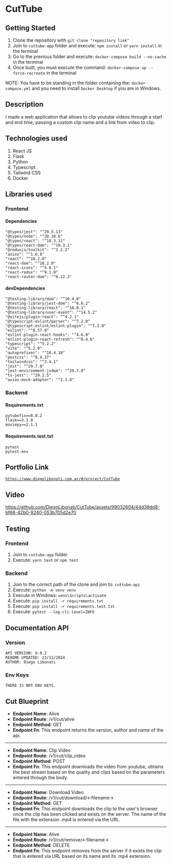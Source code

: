 # CutTube

## Getting Started

1. Clone the repository with `git clone "repository link"`
2. Join to `cuttube-app` folder and execute: `npm install` or `yarn install` in the terminal
3. Go to the previous folder and execute: `docker-compose build --no-cache` in the terminal
4. Once built, you must execute the command: `docker-compose up --force-recreate` in the terminal

NOTE: You have to be standing in the folder containing the: `docker-compose.yml` and you need to install `Docker Desktop` if you are in Windows.

## Description

I made a web application that allows to clip youtube videos through a start and end time, passing a custom clip name and a link from video to clip.

## Technologies used

1. React JS
2. Flask
3. Python
4. Typescript
5. Tailwind CSS
6. Docker

## Libraries used

### Frontend

#### Dependencies

```
"@types/jest": "^29.5.13"
"@types/node": "^20.10.6"
"@types/react": "^18.3.11"
"@types/react-dom": "^18.3.1"
"@reduxjs/toolkit": "^2.2.2"
"axios": "^1.6.8"
"react": "^18.2.0"
"react-dom": "^18.2.0"
"react-icons": "^5.0.1"
"react-redux": "^9.1.0"
"react-router-dom": "^6.22.3"
```

#### devDependencies

```
"@testing-library/dom": "^10.4.0"
"@testing-library/jest-dom": "^6.6.2"
"@testing-library/react": "^16.0.1"
"@testing-library/user-event": "^14.5.2"
"@vitejs/plugin-react": "^4.2.1"
"@typescript-eslint/parser": "^7.2.0"
"@typescript-eslint/eslint-plugin": "^7.2.0"
"eslint": "^8.57.0"
"eslint-plugin-react-hooks": "^4.6.0"
"eslint-plugin-react-refresh": "^0.4.6"
"typescript": "^5.2.2"
"vite": "^5.2.0"
"autoprefixer": "^10.4.18"
"postcss": "^8.4.37"
"tailwindcss": "^3.4.1"
"jest": "^29.7.0"
"jest-environment-jsdom": "^29.7.0"
"ts-jest": "^29.2.5"
"axios-mock-adapter": "^2.1.0"
```

### Backend

#### Requirements.txt

```
pytubefix==8.8.2
flask==3.1.0
moviepy==2.1.1
```

#### Requirements.test.txt

```
pytest
pytest-env
```

## Portfolio Link

[`https://www.diegolibonati.com.ar/#/project/CutTube`](https://www.diegolibonati.com.ar/#/project/CutTube)

## Video

https://github.com/DiegoLibonati/CutTube/assets/99032604/44d38dd8-bf66-42b0-9240-053b705d2e70

## Testing

### Frontend

1. Join to `cuttube-app` folder
2. Execute: `yarn test` or `npm test`

### Backend

1. Join to the correct path of the clone and join to: `cuttube-api`
2. Execute: `python -m venv venv`
3. Execute in Windows: `venv\Scripts\activate`
4. Execute: `pip install -r requirements.txt`
5. Execute: `pip install -r requirements.test.txt`
6. Execute: `pytest --log-cli-level=INFO`

## Documentation API
 
### **Version**

```
API VERSION: 0.0.2
README UPDATED: 22/12/2024
AUTHOR: Diego Libonati
```

### **Env Keys**

```
THERE IS NOT ENV KEYS.
```
 
## **Cut Blueprint**

- **Endpoint Name**: Alive
- **Endpoint Route**: /v1/cut/alive
- **Endpoint Method**: GET
- **Endpoint Fn**: This endpoint returns the version, author and name of the api.

-----

- **Endpoint Name**: Clip Video
- **Endpoint Route**: /v1/cut/clip_video
- **Endpoint Method**: POST
- **Endpoint Fn**: This endpoint downloads the video from youtube, obtains the best stream based on the quality and clips based on the parameters entered through the body.

-----

- **Endpoint Name**: Download Video
- **Endpoint Route**: /v1/cut/download/<-filename->
- **Endpoint Method**: GET
- **Endpoint Fn**: This endpoint downloads the clip to the user's browser once the clip has been clicked and exists on the server. The name of the file with the extension .mp4 is entered via the URL.

-----

- **Endpoint Name**: Alive
- **Endpoint Route**: /v1/cut/remove/<-filename->
- **Endpoint Method**: DELETE
- **Endpoint Fn**: This endpoint removes from the server if it exists the clip that is entered via URL based on its name and its .mp4 extension.
